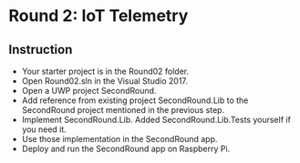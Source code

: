 # Round 2: IoT Telemetry

## Instruction

* Your starter project is in the Round02 folder.
* Open Round02.sln in the Visual Studio 2017.
* Open a UWP project SecondRound.
* Add reference from existing project SecondRound.Lib to the SecondRound project mentioned in the previous step.
* Implement SecondRound.Lib. Added SecondRound.Lib.Tests yourself if you need it.
* Use those implementation in the SecondRound app.
* Deploy and run the SecondRound app on Raspberry Pi.